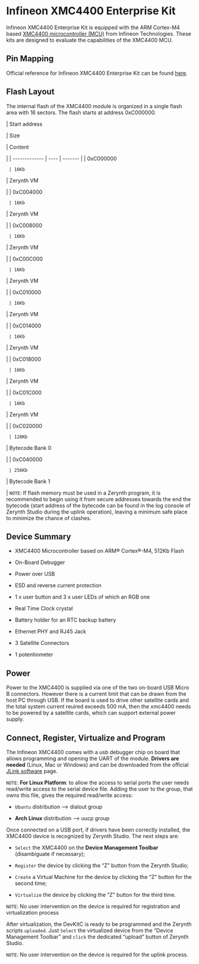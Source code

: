 # Infineon XMC4400 Enterprise Kit

Infineon XMC4400 Enterprise Kit is equipped with the ARM Cortex-M4 based
[XMC4400 microcontroller (MCU)](https://studio.segger.com/packages/XMC4000/CMSIS/Documents/xmc4400_rm_v1.5_2014_04.pdf) from Infineon Technologies. These kits are
designed to evaluate the capabilities of the XMC4400 MCU.

## Pin Mapping

Official reference for Infineon XMC4400 Enterprise Kit can be found
[here](https://www.infineon.com/dgdl/Board_Users_Manual_CPU_Board_XMC4400_General_Purpose_R1%200.pdf?fileId=db3a30433cd75ebf013cf698a0992d5e).

## Flash Layout

The internal flash of the XMC4400 module is organized in a single flash area
with 16 sectors. The flash starts at address 0xC000000.

| Start address

 | Size

 | Content

 |
| ------------- | ---- | ------- |
| 0xC000000

     | 16Kb

 | Zerynth VM

 |
| 0xC004000

     | 16Kb

 | Zerynth VM

 |
| 0xC008000

     | 16Kb

 | Zerynth VM

 |
| 0xC00C000

     | 16Kb

 | Zerynth VM

 |
| 0xC010000

     | 16Kb

 | Zerynth VM

 |
| 0xC014000

     | 16Kb

 | Zerynth VM

 |
| 0xC018000

     | 16Kb

 | Zerynth VM

 |
| 0xC01C000

     | 16Kb

 | Zerynth VM

 |
| 0xC020000

     | 128Kb

 | Bytecode Bank 0

 |
| 0xC040000

     | 256Kb

 | Bytecode Bank 1

 |
```NOTE```: If flash memory must be used in a Zerynth program, it is recommended
to begin using it from secure addresses towards the end the bytecode (start
address of the bytecode can be found in the log console of Zerynth Studio
during the uplink operation), leaving a minimum safe place to minimize the
chance of clashes.

## Device Summary


* XMC4400 Microcontroller based on ARM® Cortex®-M4, 512Kb Flash


* On-Board Debugger


* Power over USB


* ESD and reverse current protection


* 1 x user button and 3 x user LEDs of which an RGB one


* Real Time Clock crystal


* Battery holder for an RTC backup battery


* Ethernet PHY and RJ45 Jack


* 3 Satellite Connectors


* 1 potentiometer

## Power

Power to the XMC4400 is supplied via one of the two on-board USB Micro B connectors.
However there is a current limit that can be drawn from the host PC through USB. If the board is used to drive other satellite cards and the total system current reuired exceeds 500 mA, then the xmc4400 needs to be powered by a satellite cards, which can support external power supply.

## Connect, Register, Virtualize and Program

The Infineon XMC4400 comes with a usb debugger chip on board that allows
programming and opening the UART of the module.
**Drivers are needed** (Linux, Mac or Windows) and can be downloaded from the official
[JLink software](https://www.segger.com/downloads/jlink/#J-LinkSoftwareAndDocumentationPack)
page.

```NOTE```: **For Linux Platform**: to allow the access to serial ports the user needs read/write access to the serial device file. Adding the user to the group, that owns this file, gives the required read/write access:


* ```Ubuntu``` distribution –> dialout group


* **Arch Linux** distribution –> uucp group

Once connected on a USB port, if drivers have been correctly installed, the
XMC4400 device is recognized by Zerynth Studio. The next steps are:


* ```Select``` the XMC4400 on the **Device Management Toolbar** (disambiguate if necessary);


* ```Register``` the device by clicking the “Z” button from the Zerynth Studio;


* ```Create``` a Virtual Machine for the device by clicking the “Z” button for the second time;


* ```Virtualize``` the device by clicking the “Z” button for the third time.

```NOTE```: No user intervention on the device is required for registration and virtualization process

After virtualization, the DevKitC is ready to be programmed and the Zerynth scripts ```uploaded```. Just ```Select``` the virtualized device from the “Device Management Toolbar” and ```click``` the dedicated “upload” button of Zerynth Studio.

```NOTE```: No user intervention on the device is required for the uplink process.
